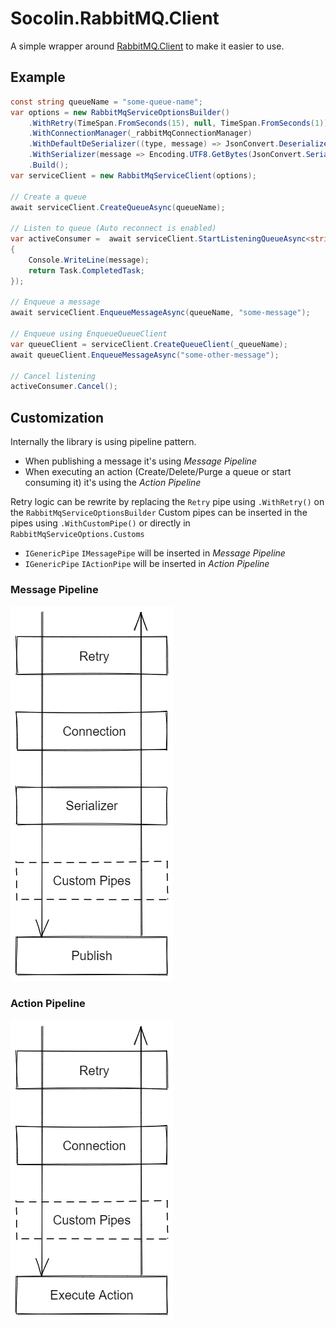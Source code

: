 # Socolin.RabbitMQ.Client

A simple wrapper around [RabbitMQ.Client](https://github.com/rabbitmq/rabbitmq-dotnet-client) to make it easier to use.

## Example

```cs
const string queueName = "some-queue-name";
var options = new RabbitMqServiceOptionsBuilder()
	.WithRetry(TimeSpan.FromSeconds(15), null, TimeSpan.FromSeconds(1))
	.WithConnectionManager(_rabbitMqConnectionManager)
	.WithDefaultDeSerializer((type, message) => JsonConvert.DeserializeObject(Encoding.UTF8.GetString(message.Span), type))
	.WithSerializer(message => Encoding.UTF8.GetBytes(JsonConvert.SerializeObject(message)), "application/json")
	.Build();
var serviceClient = new RabbitMqServiceClient(options);

// Create a queue
await serviceClient.CreateQueueAsync(queueName);

// Listen to queue (Auto reconnect is enabled)
var activeConsumer =  await serviceClient.StartListeningQueueAsync<string>(queueName, message =>
{
    Console.WriteLine(message);
    return Task.CompletedTask;
});

// Enqueue a message
await serviceClient.EnqueueMessageAsync(queueName, "some-message");

// Enqueue using EnqueueQueueClient
var queueClient = serviceClient.CreateQueueClient(_queueName);
await queueClient.EnqueueMessageAsync("some-other-message");

// Cancel listening
activeConsumer.Cancel();
```

## Customization

Internally the library is using pipeline pattern.

- When publishing a message it's using _Message Pipeline_
- When executing an action (Create/Delete/Purge a queue or start consuming it) it's using the _Action Pipeline_

Retry logic can be rewrite by replacing the `Retry` pipe using `.WithRetry()` on the `RabbitMqServiceOptionsBuilder`
Custom pipes can be inserted in the pipes using `.WithCustomPipe()` or directly in `RabbitMqServiceOptions.Customs`
- `IGenericPipe` `IMessagePipe` will be inserted in _Message Pipeline_
- `IGenericPipe` `IActionPipe` will be inserted in _Action Pipeline_

### Message Pipeline

![Message Pipeline](./doc/images/message-pipeline.png)

### Action Pipeline

![Action Pipeline](./doc/images/action-pipeline.png)

